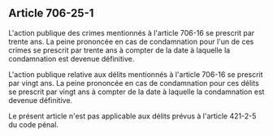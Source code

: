 Article 706-25-1
----
L'action publique des crimes mentionnés à l'article 706-16 se prescrit par
trente ans. La peine prononcée en cas de condamnation pour l'un de ces crimes se
prescrit par trente ans à compter de la date à laquelle la condamnation est
devenue définitive.

L'action publique relative aux délits mentionnés à l'article 706-16 se prescrit
par vingt ans. La peine prononcée en cas de condamnation pour ces délits se
prescrit par vingt ans à compter de la date à laquelle la condamnation est
devenue définitive.

Le présent article n'est pas applicable aux délits prévus à l'article 421-2-5 du
code pénal.

